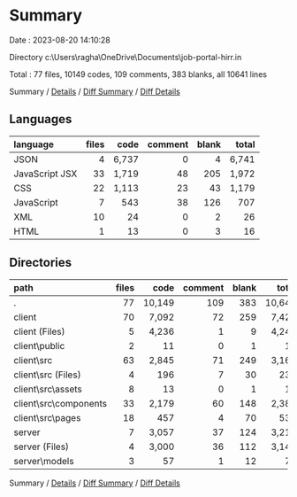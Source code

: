 # Summary

Date : 2023-08-20 14:10:28

Directory c:\\Users\\ragha\\OneDrive\\Documents\\job-portal-hirr.in

Total : 77 files,  10149 codes, 109 comments, 383 blanks, all 10641 lines

Summary / [Details](details.md) / [Diff Summary](diff.md) / [Diff Details](diff-details.md)

## Languages
| language | files | code | comment | blank | total |
| :--- | ---: | ---: | ---: | ---: | ---: |
| JSON | 4 | 6,737 | 0 | 4 | 6,741 |
| JavaScript JSX | 33 | 1,719 | 48 | 205 | 1,972 |
| CSS | 22 | 1,113 | 23 | 43 | 1,179 |
| JavaScript | 7 | 543 | 38 | 126 | 707 |
| XML | 10 | 24 | 0 | 2 | 26 |
| HTML | 1 | 13 | 0 | 3 | 16 |

## Directories
| path | files | code | comment | blank | total |
| :--- | ---: | ---: | ---: | ---: | ---: |
| . | 77 | 10,149 | 109 | 383 | 10,641 |
| client | 70 | 7,092 | 72 | 259 | 7,423 |
| client (Files) | 5 | 4,236 | 1 | 9 | 4,246 |
| client\\public | 2 | 11 | 0 | 1 | 12 |
| client\\src | 63 | 2,845 | 71 | 249 | 3,165 |
| client\\src (Files) | 4 | 196 | 7 | 30 | 233 |
| client\\src\\assets | 8 | 13 | 0 | 1 | 14 |
| client\\src\\components | 33 | 2,179 | 60 | 148 | 2,387 |
| client\\src\\pages | 18 | 457 | 4 | 70 | 531 |
| server | 7 | 3,057 | 37 | 124 | 3,218 |
| server (Files) | 4 | 3,000 | 36 | 112 | 3,148 |
| server\\models | 3 | 57 | 1 | 12 | 70 |

Summary / [Details](details.md) / [Diff Summary](diff.md) / [Diff Details](diff-details.md)